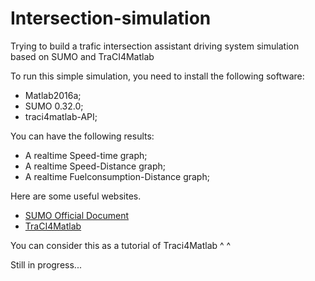 # Intersection-simulation
Trying to build a trafic intersection assistant driving system simulation based on SUMO and TraCI4Matlab

To run this simple simulation, you need to install the following software:

* Matlab2016a;
* SUMO 0.32.0;
* traci4matlab-API;

You can have the following results:

* A realtime Speed-time graph;
* A realtime Speed-Distance graph;
* A realtime Fuelconsumption-Distance graph;

Here are some useful websites.
* [SUMO Official Document](http://sumo.dlr.de/wiki/Simulation_of_Urban_MObility_-_Wiki)
* [TraCI4Matlab](https://ww2.mathworks.cn/matlabcentral/fileexchange/44805-traci4matlab)

You can consider this as a tutorial of Traci4Matlab ^ ^

Still in progress...
